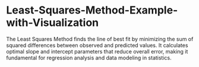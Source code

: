# Least-Squares-Method-Example-with-Visualization
The Least Squares Method finds the line  of best fit by minimizing the sum of  squared differences between observed  and predicted values. It calculates  optimal slope and intercept parameters that reduce overall error, making it fundamental for regression analysis and data modeling in statistics.
